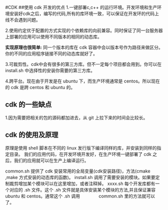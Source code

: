 #CDK
##使用 cdk 开发的优点
1.一键部署c,c++ 的运行环境。开发环境和生产环境安装好cdk之后，编写的代码,所有的库环境一致，可以保证在开发环的代码上线不会遇到问题。 

2.使用约定优于配置的方式实现的个依赖库的向前兼容。同时保证了同一台服务器上部署的应用可以使用不同版本的相同的动态库。 
    
**实现原理也很简单:**
    同一个版本的库在 cdk 容器中会以版本号作为路径来做区分。你的不同的应用程序链接不同的动态库就好了。 

3.可裁剪性。cdk中会有很多的第三方库。但不一定每个项目都会用到。你可以在 install.sh 中选择性的安装你需要的第三方库。 

4.跨平台。现在由于开发是在 ubuntu 下，而生产环境通常是 centos。所以现在的 cdk 是跨 centos 和 ubuntu 的。 

## cdk 的一些缺点   
1.因为需要把相关的包的源码都加进去，从 git 上拉下来的时间会比较长。  


## cdk 的使用及原理
原理是使用 shell 脚本在不同的 linux 发行版下编译同样的库，并安装到同样的指定目录。
我们的应用代码，在开发环境开发好，在生产环境一键部署了 cdk 之后，我们的应用就可以在生产上编译运行。

common.sh 提供了 cdk 安装常用的全局变量(cdk安装路径)，方法(cmake ,make 方式安装的动态库的函数)。
install.sh 调用了需要安装的模块。如果要定制裁剪增加某个模块可以在这里增加，或者注释掉。
xxxx.sh 每个开发库都有一个对应的 .sh 文件。这个 .sh 文件就是具体安装某个模块的方法,并且保证兼容 ubuntu 和 centos。通常这个 .sh 调用 　　　　common.sh 里的方法就可以了。







